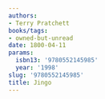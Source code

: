 ```yaml
---
authors:
- Terry Pratchett
books/tags:
- owned-but-unread
date: 1800-04-11
params:
  isbn13: '9780552145985'
  year: '1998'
slug: '9780552145985'
title: Jingo
---
```


<!--more-->